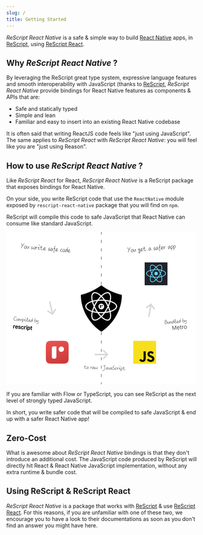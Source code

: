 ```yaml
---
slug: /
title: Getting Started
---
```


_ReScript React Native_ is a safe & simple way to build
[React Native](https://reactnative.dev/) apps, in
[ReScript](https://rescript-lang.org/), using
[ReScript React](https://rescript-lang.org/docs/react/latest/introduction).

## Why _ReScript React Native_ ?

By leveraging the ReScript great type system, expressive language features and
smooth interoperability with JavaScript (thanks to
[ReScript](https://rescript-lang.org/), _ReScript React Native_ provide
bindings for React Native features as components & APIs that are:

- Safe and statically typed
- Simple and lean
- Familiar and easy to insert into an existing React Native codebase

It is often said that writing ReactJS code feels like "just using JavaScript".
The same applies to _ReScript React_ with _ReScript React Native_: you will feel
like you are "just using Reason".

## How to use _ReScript React Native_ ?

Like _ReScript React_ for React, _ReScript React Native_ is a ReScript package that exposes
bindings for React Native.

On your side, you write ReScript code that use the `ReactNative` module exposed by
`rescript-react-native` package that you will find on `npm`.

ReScript will compile this code to safe JavaScript that React Native can
consume like standard JavaScript.

![Introduction](/schemas/introduction.svg)

If you are familiar with Flow or TypeScript, you can see ReScript as the next
level of strongly typed JavaScript.

In short, you write safer code that will be compiled to safe JavaScript & end up
with a safer React Native app!

## Zero-Cost

What is awesome about _ReScript React Native_ bindings is that they don't
introduce an additional cost. The JavaScript code produced by ReScript will
directly hit React & React Native JavaScript implementation, without any extra
runtime & bundle cost.

## Using ReScript & ReScript React

_ReScript React Native_ is a package that works with
[ReScript](https://rescript-lang.org/) & use
[ReScript React](https://rescript-lang.org/docs/react/latest/introduction). For this reasons,
if you are unfamiliar with one of these two, we encourage you to have a look to
their documentations as soon as you don't find an answer you might have here.
